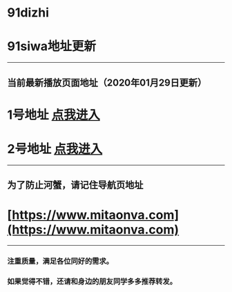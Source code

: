 # 91dizhi
# 91siwa地址更新
------
## 当前最新播放页面地址（2020年01月29日更新）

# 1号地址 [点我进入](https://www.mitaonva1.xyz/)

# 2号地址 [点我进入](https://www.mitaonva2.xyz/)
------
## 为了防止河蟹，请记住导航页地址
# [https://www.mitaonva.com](https://www.mitaonva.com)
------

### 注重质量，满足各位同好的需求。
### 如果觉得不错，还请和身边的朋友同学多多推荐转发。
